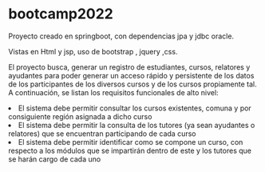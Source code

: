 # bootcamp2022
<p>Proyecto creado en springboot, con dependencias jpa y jdbc oracle.</>
<p>Vistas en Html y jsp, uso de bootstrap , jquery ,css.</>
<p>El proyecto busca, generar un registro de estudiantes, cursos, relatores y ayudantes para poder generar un acceso rápido y persistente de los datos de los participantes de los diversos cursos y de los cursos propiamente tal. A continuación, se listan los requisitos funcionales de alto nivel:
<li>	El sistema debe permitir consultar los cursos existentes, comuna y por consiguiente región asignada a dicho curso</>
<li>	El sistema debe permitir la consulta de los tutores (ya sean ayudantes o relatores) que se encuentran participando de cada curso</>
<li>	El sistema debe permitir identificar como se compone un curso, con respecto a los módulos que se impartirán dentro de este y los tutores que se harán cargo de cada uno</>

